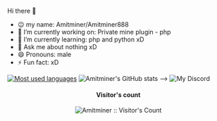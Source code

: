 Hi there 👋
- 😉 my name: Amitminer/Amitminer888
- 🔭 I’m currently working on: Private mine plugin - php
- 🌱 I’m currently learning: php and python xD
- 💬 Ask me about nothing xD 
- 😄 Pronouns: male
- ⚡ Fun fact: xD

[![Most used languages](https://github-readme-stats.vercel.app/api/top-langs/?username=Amitminer&layout=compact)](https://github.com/Amitminer/github-readme-stats)
![Amitminer's GitHub stats](https://github-readme-stats.vercel.app/api?username=Amitminer888&theme=highcontrast&show_icons=true)
-->
![My Discord](https://discord.com/api/guilds/814660125511778315/widget.png?style=banner2"></a>)
<h4 align="center">Visitor's count </h4>
<p align="center"><img src="https://profile-counter.glitch.me/{Amitminer888}/count.svg" alt="Amitminer :: Visitor's Count" /></p>
